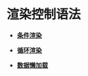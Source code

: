 # 渲染控制语法



- **[条件渲染](ts-rending-control-syntax-if-else.md)**

- **[循环渲染](ts-rending-control-syntax-foreach.md)**

- **[数据懒加载](ts-rending-control-syntax-lazyforeach.md)**